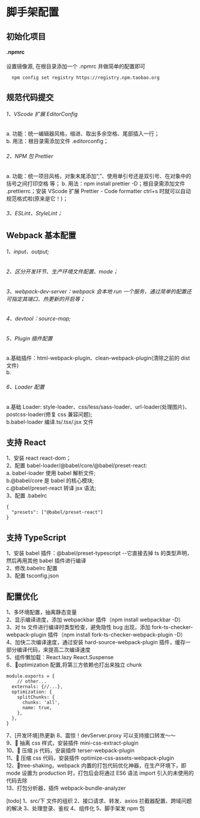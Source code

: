 # 脚手架配置

## 初始化项目

#### .npmrc

设置镜像源, 在根目录添加一个 .npmrc 并做简单的配置即可<br>

```
  npm config set registry https://registry.npm.taobao.org

```

## 规范代码提交

###### 1、VScode 扩展 EditorConfig<br>

a. 功能：统一编辑器风格，缩进、取出多余空格、尾部插入一行；<br>
b. 用法：根目录需添加文件 .editorconfig；<br>

###### 2、NPM 包 Prettier<br>

a. 功能：统一项目风格，对象末尾添加“,”、使用单引号还是双引号、在对象中的括号之间打印空格 等；
b. 用法：npm install prettier -D；根目录需添加文件 .prettierrc；安装 VScode 扩展 Prettier - Code formatter ctrl+s 时就可以自动规范格式啦(原来是它！)；

###### 3、ESLint、StyleLint；

## Webpack 基本配置

###### 1、input、output;

###### 2、区分开发环节、生产环境文件配置、mode；

###### 3、webpack-dev-server：webpack 会本地 run 一个服务，通过简单的配置还可指定其端口、热更新的开启等；

###### 4、devtool：source-map;

###### 5、Plugin 插件配置

a.基础插件：html-webpack-plugin、clean-webpack-plugin(清除之前的 dist 文件)<br>
b.

###### 6、Loader 配置

a.基础 Loader: style-loader、css/less/sass-loader、url-loader(处理图片)、postcss-loader(修复 css 兼容问题);<br>
b.babel-loader 编译.ts/.tsx/.jsx 文件<br>

## 支持 React

1、安装 react react-dom；<br>
2、配置 babel-loader/@babel/core/@babel/preset-react:<br>
a. babel-loader 使用 babel 解析文件;<br>
b.@babel/core 是 babel 的核心模块;<br>
c.@babel/preset-react 转译 jsx 语法;<br>
3、配置 .babelrc

```
{
  "presets": ["@babel/preset-react"]
}
```

## 支持 TypeScript

1、安装 babel 插件：@babel/preset-typescript --它直接去掉 ts 的类型声明，然后再用其他 babel 插件进行编译<br>
2、修改.babelrc 配置<br>
3、配置 tsconfig.json<br>

## 配置优化

1、多环境配置，抽离静态变量<br>
2、显示编译进度，添加 webpackbar 插件（npm install webpackbar -D）<br>
3、对 ts 文件进行编译时类型检查，避免隐性 bug 出现，添加 fork-ts-checker-webpack-plugin 插件（npm install fork-ts-checker-webpack-plugin -D）<br>
4、加快二次编译速度，通过安装 hard-source-webpack-plugin 插件，缓存一部分编译代码，来提高二次编译速度<br>
5、组件懒加载：React.lazy React.Suspense<br>
6、🌟optimization 配置,将第三方依赖也打出来独立 chunk<br>

```
module.exports = {
	// other...
  externals: {//...},
  optimization: {
    splitChunks: {
      chunks: 'all',
      name: true,
    },
  },
}
```

7、[开发环境]热更新
8、震惊！devServer.proxy 可以支持接口转发～～<br>
9、🌟 抽离 css 样式，安装插件 mini-css-extract-plugin<br>
10、🌟 压缩 js 代码，安装插件 terser-webpack-plugin<br>
11、🌟 压缩 css 代码，安装插件 optimize-css-assets-webpack-plugin<br>
12、🌟tree-shaking，webpack 内置的打包代码优化神器，在生产环境下，即 mode 设置为 production 时，打包后会将通过 ES6 语法 import 引入的未使用的代码去除<br>
13、打包分析器，插件 webpack-bundle-analyzer<br>

[todo]
1、src/下 文件的组织
2、接口请求、转发、axios 拦截器配置、跨域问题的解决
3、处理登录、鉴权
4、组件化
5、脚手架发 npm 包
